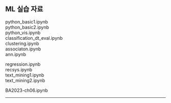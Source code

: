 ## ML 실습 자료

python_basic1.ipynb  
python_basic2.ipynb  
python_vis.ipynb   
classification_dt_eval.ipynb   
clustering.ipynb   
associaton.ipynb      
ann.ipynb    

regression.ipynb    
recsys.ipynb    
text_mining1.ipynb    
text_mining2.ipynb    

BA2023-ch06.ipynb


----------------------------------
